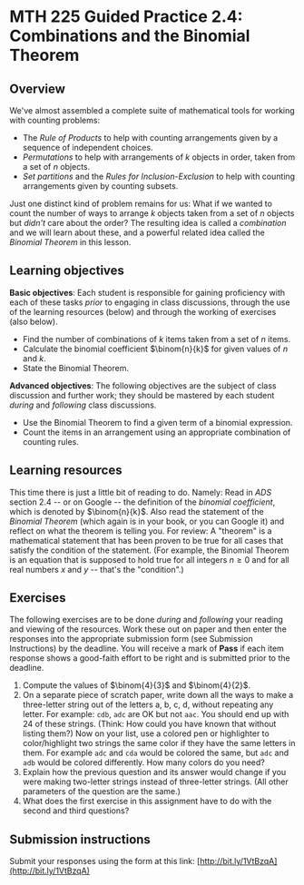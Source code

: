 # MTH 225 Guided Practice 2.4: Combinations and the Binomial Theorem

## Overview

We've almost assembled a complete suite of mathematical tools for working with counting problems: 

+ The _Rule of Products_ to help with counting arrangements given by a sequence of independent choices. 
+ _Permutations_ to help with arrangements of $k$ objects in order, taken from a set of $n$ objects. 
+ _Set partitions_ and the _Rules for Inclusion-Exclusion_ to help with counting arrangements given by counting subsets. 

Just one distinct kind of problem remains for us: What if we wanted to count the number of ways to arrange $k$ objects taken from a set of $n$ objects but _didn't_ care about the order? The resulting idea is called a _combination_ and we will learn about these, and a powerful related idea called the _Binomial Theorem_ in this lesson. 

## Learning objectives

__Basic objectives__: Each student is responsible for gaining proficiency with each of these tasks _prior_ to engaging in class discussions, through the use of the learning resources (below) and through the working of exercises (also below). 

+ Find the number of combinations of $k$ items taken from a set of $n$ items. 
+ Calculate the binomial coefficient $\binom{n}{k}$ for given values of $n$ and $k$. 
+ State the Binomial Theorem.

__Advanced objectives__: The following objectives are the subject of class discussion and further work; they should be mastered by each student _during_ and _following_ class discussions. 

+ Use the Binomial Theorem to find a given term of a binomial expression.
+ Count the items in an arrangement using an appropriate combination of counting rules. 

## Learning resources 

This time there is just a little bit of reading to do. Namely: Read in _ADS_ section 2.4 -- or on Google -- the definition of the _binomial coefficient_, which is denoted by $\binom{n}{k}$. Also read the statement of the _Binomial Theorem_ (which again is in your book, or you can Google it) and reflect on what the theorem is telling you. For review: A "theorem" is a mathematical statement that has been proven to be true for all cases that satisfy the condition of the statement. (For example, the Binomial Theorem is an equation that is supposed to hold true for all integers $n \geq 0$ and for all real numbers $x$ and $y$ -- that's the "condition".)

## Exercises

The following exercises are to be done _during_ and _following_ your reading and viewing of the resources. Work these out on paper and then enter the responses into the appropriate submission form (see Submission Instructions) by the deadline. You will receive a mark of __Pass__ if each item response shows a good-faith effort to be right and is submitted prior to the deadline. 

1. Compute the values of $\binom{4}{3}$ and $\binom{4}{2}$. 
2. On a separate piece of scratch paper, write down all the ways to make a three-letter string out of the letters a, b, c, d, without repeating any letter. For example: `cdb`, `adc` are OK but not `aac`. You should end up with 24 of these strings. (Think: How could you have known that without listing them?) Now on your list, use a colored pen or highlighter to color/highlight two strings the same color if they have the same letters in them. For example `adc` and `cda` would be colored the same, but `adc` and `adb` would be colored differently. How many colors do you need? 
3. Explain how the previous question and its answer would change if you were making two-letter strings instead of three-letter strings. (All other parameters of the question are the same.) 
4. What does the first exercise in this assignment have to do with the second and third questions? 


## Submission instructions

Submit your responses using the form at this link: [http://bit.ly/1VtBzqA](http://bit.ly/1VtBzqA)